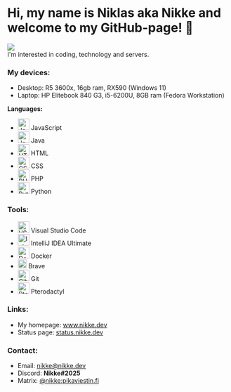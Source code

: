 
# Hi, my name is Niklas aka Nikke and welcome to my GitHub-page! 👋
![](https://komarev.com/ghpvc/?username=zikkee)
<br>
I'm interested in coding, technology and servers.

### My devices:
   - Desktop: R5 3600x, 16gb ram, RX590 (Windows 11)
   - Laptop: HP Elitebook 840 G3, i5-6200U, 8GB ram (Fedora Workstation)

<b>Languages:</b>
   - <img alt="JavaScript" width="26px" src="https://upload.wikimedia.org/wikipedia/commons/6/6a/JavaScript-logo.png"/> JavaScript<br />
   - <img alt="Java" width="26px" src="https://cdn-icons-png.flaticon.com/512/226/226777.png" /> Java<br />
   - <img alt="HTML" width="26px" src="https://upload.wikimedia.org/wikipedia/commons/thumb/6/61/HTML5_logo_and_wordmark.svg/2048px-HTML5_logo_and_wordmark.svg.png" /> HTML<br />
   - <img alt="CSS" width="26px" src="https://cdn.freebiesupply.com/logos/large/2x/css3-logo-png-transparent.png" /> CSS<br />
   - <img alt="PHP" width="26px" src="https://upload.wikimedia.org/wikipedia/commons/thumb/2/27/PHP-logo.svg/2560px-PHP-logo.svg.png" /> PHP<br />
   - <img alt="Python" width="26px" src="https://upload.wikimedia.org/wikipedia/commons/thumb/c/c3/Python-logo-notext.svg/1869px-Python-logo-notext.svg.png" /> Python<br />

### Tools:
   - <img alt="VSCode" width="26px" src="https://cdn.worldvectorlogo.com/logos/visual-studio-code-1.svg" /> Visual Studio Code<br />
   - <img alt="IntelliJ IDEA" width="26px" src="https://upload.wikimedia.org/wikipedia/commons/thumb/9/9c/IntelliJ_IDEA_Icon.svg/1200px-IntelliJ_IDEA_Icon.svg.png" /> IntelliJ IDEA Ultimate<br />
   - <img alt="Docker" width="26px" src="https://www.docker.com/wp-content/uploads/2022/03/vertical-logo-monochromatic.png" /> Docker<br />
   - <img alt="Brave" width="20px" src="https://upload.wikimedia.org/wikipedia/commons/thumb/9/9d/Brave_lion_icon.svg/1200px-Brave_lion_icon.svg.png" /> Brave<br />
   - <img alt="Git" width="26px" src="https://git-scm.com/images/logos/downloads/Git-Icon-1788C.png" /> Git<br />
   - <img alt="Pterodactyl" width="26px" src="https://paneeli.motimaa.net/assets/svgs/pterodactyl.svg" /> Pterodactyl<br />
   
### Links:
   - My homepage: <a href="https://nikke.dev">www.nikke.dev</a>
   - Status page: <a href="https://status.nikke.dev">status.nikke.dev</a>

### Contact:
   - Email: <a href="mailto:nikke@nikke.dev">nikke@nikke.dev</a>
   - Discord: <b>Nikke#2025</b>
   - Matrix: <a href="https://matrix.to/#/@nikke:pikaviestin.fi">@nikke:pikaviestin.fi</a>


